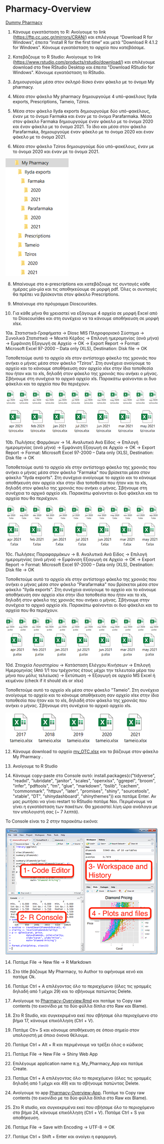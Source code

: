 # Pharmacy-Overview
[Dummy Pharmacy](http://vasilis-antoniadis.shinyapps.io/Dummy_Pharmacy)

1. Κάνουμε εγκατάσταση το R: Ανοίγουμε το link (https://ftp.cc.uoc.gr/mirrors/CRAN/) και επιλέγουμε “Download R for Windows”, έπειτα “install R for the first time” και μετά "Download R 4.1.2 for Windows". Κάνουμε εγκατάσταση το αρχείο που κατεβάσαμε.

3. Κατεβάζουμε το R Studio: Ανοίγουμε το link (https://www.rstudio.com/products/rstudio/download/) και επιλέγουμε download στο free RStudio Desktop και έπειτα "Download RStudio for Windows". Κάνουμε εγκατάσταση το RStudio. 

4. Δημιουργούμε μέσα στον σκληρό δίσκο έναν φάκελο με το όνομα My pharmacy.

5. Μέσα στον φάκελο My pharmacy δημιουργούμε 4 υπό-φακέλους Ilyda exports, Prescriptions, Tameio, Tziros.

6. Μέσα στον φάκελο Ilyda exports δημιουργούμε δύο υπό-φακέλους, έναν με το όνομα Farmaka και έναν με το όνομα Parafarmaka. Μέσα στον φάκελο Farmaka δημιουργούμε έναν φάκελο με το όνομα 2020 και έναν φάκελο με το όνομα 2021. Το ίδιο και μέσα στον φάκελο Parafarmaka, δημιουργούμε έναν φάκελο με το όνομα 2020 και έναν φάκελο με το όνομα 2021.

7. Μέσα στον φάκελο Tziros δημιουργούμε δύο υπό-φακέλους, έναν με το όνομα 2020 και έναν με το όνομα 2021. 

![](folders.PNG)

8. Μπαίνουμε στο e-prescriptions και κατεβάζουμε τις συνταγές κάθε ημέρας μία-μία και τις αποθηκεύουμε σε μορφή pdf. Όλες οι συνταγές θα πρέπει να βρίσκονται στον φάκελο Prescriptions.

9. Μπαίνουμε στο πρόγραμμα Dioscourides.

10. Για κάθε μήνα θα χρειαστεί να εξάγουμε 4 αρχεία σε μορφή Excel από το Dioscourides και στη συνέχεια να τα κάνουμε αποθήκευση σε μορφή xlsx.

10a. Στατιστικά-Γραφήματα -> Diosc MIS Πληροφοριακό Σύστημα -> Συνολικά Στατιστικά -> Μεικτό Κέρδος -> Επιλογή ημερομηνίας (ανά μήνα) -> Εμφάνιση Εξαγωγή σε Αρχείο -> ΟΚ -> Export Report -> Format: Microsoft Excel 97-2000 – Data only (XLS), Destination: Disk file -> OK

Τοποθετούμε αυτό το αρχείο xls στον αντίστοιχο φάκελο της χρονιάς που ανήκει ο μήνας μέσα στον φάκελο "Tziros". Στη συνέχεια ανοίγουμε το αρχείο και το κάνουμε αποθήκευση σαν αρχείο xlsx στην ίδια τοποθεσία που ήταν και το xls, δηλαδή στον φάκελο της χρονιάς που ανήκει ο μήνας. Σβήνουμε στη συνέχεια το αρχικό αρχείο xls. Παρακάτω φαίνονται οι δυο φάκελοι και τα αρχεία που θα περιέχουν.

![](2020_tziros.PNG)
![](2021_tziros.PNG)

10b. Πωλήσεις Φαρμάκων -> 14. Αναλυτικά Ανά Είδος -> Επιλογή ημερομηνίας (ανά μήνα) -> Εμφάνιση Εξαγωγή σε Αρχείο -> ΟΚ -> Export Report -> Format: Microsoft Excel 97-2000 – Data only (XLS), Destination: Disk file -> OK

Τοποθετούμε αυτό το αρχείο xls στην αντίστοιχο φάκελο της χρονιάς που ανήκει ο μήνας μέσα στον φάκελο "Farmaka" που βρίσκεται μέσα στον φάκελο "Ilyda exports". Στη συνέχεια ανοίγουμε το αρχείο και το κάνουμε αποθήκευση σαν αρχείο xlsx στην ίδια τοποθεσία που ήταν και το xls, δηλαδή στον φάκελο της χρονιάς που ανήκει ο μήνας. Σβήνουμε στη συνέχεια το αρχικό αρχείο xls. Παρακάτω φαίνονται οι δυο φάκελοι και τα αρχεία που θα περιέχουν.

![](2020_farmaka.PNG)
![](2021_farmaka.PNG)

10c. Πωλήσεις Παραφαρμάκων -> 8. Αναλυτικά Ανά Είδος -> Επιλογή ημερομηνίας (ανά μήνα) -> Εμφάνιση Εξαγωγή σε Αρχείο -> ΟΚ -> Export Report -> Format: Microsoft Excel 97-2000 – Data only (XLS), Destination: Disk file -> OK

Τοποθετούμε αυτό το αρχείο xls στην αντίστοιχο φάκελο της χρονιάς που ανήκει ο μήνας μέσα στον φάκελο "Parafarmaka" που βρίσκεται μέσα στον φάκελο "Ilyda exports". Στη συνέχεια ανοίγουμε το αρχείο και το κάνουμε αποθήκευση σαν αρχείο xlsx στην ίδια τοποθεσία που ήταν και το xls, δηλαδή στον φάκελο της χρονιάς που ανήκει ο μήνας. Σβήνουμε στην συνέχεια το αρχικό αρχείο xls. Παρακάτω φαίνονται οι δυο φάκελοι και τα αρχεία που θα περιέχουν.

![](2020_parafarmaka.PNG)
![](2021_parafarmaka.PNG)

10d. Στοιχεία Λογιστηρίου -> Κατάσταση Ελέγχου Κινήσεων -> Επιλογή Ημερομηνίας (Από 1/1 του τρέχοντος έτους μέχρι την τελευταία μέρα του μήνα που μόλις τελείωσε) -> Εκτύπωση -> Εξαγωγή σε αρχείο MS Excel ή κειμένου (check if it should xls or xlsx)

Τοποθετούμε αυτό το αρχείο xls μέσα στον φάκελο "Tameio". Στη συνέχεια ανοίγουμε το αρχείο και το κάνουμε αποθήκευση σαν αρχείο xlsx στην ίδια τοποθεσία που ήταν και το xls, δηλαδή στον φάκελο της χρονιάς που ανήκει ο μήνας. Σβήνουμε στη συνέχεια το αρχικό αρχείο xls.

![](tameio.PNG)

12. Κάνουμε download το αρχείο [my_OTC.xlsx](https://github.com/VasilisAnt/Pharmacy-Overview/raw/main/my_OTC.xlsx) και το βάζουμε στον φάκελο My Pharmacy .

12. Ανοίγουμε το R Studio

13. Κάνουμε copy-paste στο Console αυτό: install.packages(c("tidyverse", "readxl", "lubridate", "janitor", "scales", "openxlsx", "ggrepel", "broom", "infer", "pdftools", "tm", "glue", "markdown", "bslib", "cachem", "commonmark", "httpuv", "later", "promises", "shiny", "sourcetools", "xtable", "DT", "shinydashboard", "shinythemes")) και πατάμε Enter. Αν μας ρωτήσει να γίνει restart το RStudio πατάμε Ναι. Περιμένουμε να γίνει η εγκατάσταση των πακέτων. Θα χρειαστεί λίγη ώρα ανάλογα με τον υπολογιστή σας (~ 7 λεπτά).

Το Console είναι το 2 στην παρακάτω εικόνα:

![](rstudio.png)


14. Πατάμε File -> New file -> R Markdown

15. Στo title βάζουμε My Pharmacy, το Author το αφήνουμε κενό και πατάμε Ok.

16. Πατάμε Ctrl + A επιλέγοντας όλο το περιεχόμενο (όλες τις γραμμές δηλαδή από 1 μέχρι 29) και το σβήνουμε πατώντας Delete.

17. Ανοίγουμε το [Pharmacy-Overview.Rmd](https://github.com/VasilisAnt/Pharmacy-Overview/blob/main/Pharmacy-Overview.Rmd) και πατάμε το Copy raw contents (το εικονίδιο με τα δύο φύλλα δίπλα στο Raw και Blame).

18. Στο R Studio, και συγκεκριμένα εκεί που σβήσαμε όλο περιοχόμενο στο βήμα 17,  κάνουμε επικόλληση (Ctrl + V).

18. Πατάμε Ctr+ S και κάνουμε αποθήκευση σε όποιο σημείο στον υπολογιστή με όποιο όνονα θέλουμε.

18. Πατάμε Ctrl + Alt + R και περιμένουμε να τρέξει όλος ο κώδικας

19. Πατάμε File -> New File -> Shiny Web App

20. Επιλέγουμε application name π.χ. My_Pharmacy_App και πατάμε Create.

21. Πατάμε Ctrl + A επιλέγοντας όλο το περιεχόμενο (όλες τις γραμμές δηλαδή από 1 μέχρι και 49) και το σβήνουμε πατώντας Delete.

22. Ανοίγουμε το app [Pharmacy-Overview-App](https://github.com/VasilisAnt/Pharmacy-Overview/blob/main/Pharmacy-Overview-App/app.R). Πατάμε το Copy raw contents (το εικονίδιο με τα δύο φύλλα δίπλα στο Raw και Blame).

23. Στο R studio, και συγκεκριμένα εκεί που σβήσαμε όλο το περιοχόμενο στο βήμα 24, κάνουμε επικόλληση (Ctrl + V). Πατάμε Ctrl + S για αποθήκευση.

24. Πατάμε File -> Save with Encoding -> UTF-8 -> OK

25. Πατάμε Ctrl + Shift + Enter και ανοίγει η εφαρμογή.

